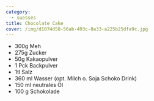 ```yaml
---
category:
  - suesses
title: Chocolate Cake
cover: /img/d1074d58-56ab-493c-8a33-a225b25dfa9c.jpg
---
```

- 300g Meh
- 275g Zucker
- 50g Kakaopulver
- 1 Pck Backpulver
- 1tl Salz
- 360 ml Wasser (opt. Milch o. Soja Schoko Drink)
- 150 ml neutrales Öl
- 100 g Schokolade